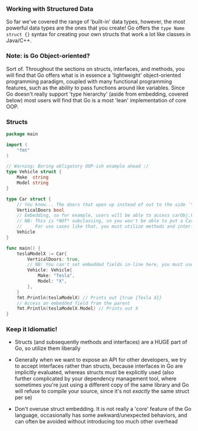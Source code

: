 ### Working with Structured Data

So far we've covered the range of 'built-in' data types, however, the most powerful data types are the ones that you create! Go offers the `type Name struct {}` syntax for creating your own structs that work a lot like classes in Java/C++. 

### Note: is Go Object-oriented?

Sort of. Throughout the sections on structs, interfaces, and methods, you will find that Go offers what is in essence a 'lightweight' object-oriented programming paradigm, coupled with many functional programming features, such as the ability to pass functions around like variables. Since Go doesn't really support 'type hierarchy' (aside from embedding, covered below) most users will find that Go is a most 'lean' implementation of core OOP.

### Structs

```go
package main

import (
    "fmt"
)

// Warning: Boring obligatory OOP-ish example ahead :/
type Vehicle struct {
    Make  string
    Model string
}

type Car struct {
    // You know... The doors that open up instead of out to the side ¯\_(ツ)_/¯ 
    VerticalDoors bool
    // Embedding, so for example, users will be able to access carObj.Vehicle.Make and carObj.Make now!
    // NB: This is *NOT* subclassing, so you won't be able to put a Car into a slice of type Vehicle, for instance!
    //     For use cases like that, you must utilize methods and interfaces (covered in the Methods and Interfaces sections, respectively)
    Vehicle
}

func main() {
    teslaModelX := Car{
        VerticalDoors: true,
        // NB: You can't set embedded fields in-line here, you must use the following explicit syntax
        Vehicle: Vehicle{
            Make: "Tesla",
            Model: "X",
        },
    }
    fmt.Println(teslaModelX) // Prints out {true {Tesla X}}
    // Access an embedded field from the parent
    fmt.Println(teslaModelX.Model) // Prints out X
}

```

### Keep it Idiomatic!

* Structs (and subsequently methods and interfaces) are a HUGE part of Go, so utilize them liberally

* Generally when we want to expose an API for other developers, we try to accept interfaces rather than structs, because interfaces in Go are implicitly evaluated, whereas structs must be explicitly used (also further complicated by your dependency management tool, where sometimes you're just using a different copy of the same library and Go will refuse to compile your source, since it's not *exactly* the same struct per se)

* Don't overuse struct embedding. It is not really a 'core' feature of the Go language, occasionally has some awkward/unexpected behaviors, and can often be avoided without introducing too much other overhead
